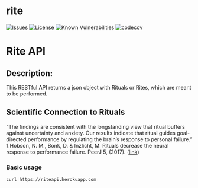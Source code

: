 rite
=========

[![Issues](https://img.shields.io/github/issues/free-ignorance/rite.svg)](https://github.com/free-ignorance/rite/issues)
[![License](https://img.shields.io/badge/license-GPL-blue.svg)](https://github.com/free-ignorance/rite/blob/main/LICENSE)
![Known Vulnerabilities](https://snyk.io/test/github/free-ignorance/rite/badge.svg)
[![codecov](https://codecov.io/gh/free-ignorance/rite/branch/main/graph/badge.svg)](https://codecov.io/gh/free-ignorance/rite)


Rite API
=========

## Description:

This RESTful API returns a json object with Rituals or Rites, which are meant to be performed. 

## Scientific Connection to Rituals

“The findings are consistent with the longstanding view that ritual buffers against uncertainty and anxiety. Our results indicate that ritual guides goal-directed performance by regulating the brain’s response to personal failure.” 1.Hobson, N. M., Bonk, D. & Inzlicht, M. Rituals decrease the neural response to performance failure. PeerJ 5, (2017). ([link](https://peerj.com/articles/3363.pdf))

### Basic usage

```bash
curl https://riteapi.herokuapp.com
```


